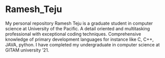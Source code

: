 # Ramesh_Teju
My personal repository
Ramesh Teju is a graduate student in computer science at University of the Pacific.
A detail oriented and multitasking professional with exceptional coding techniques.
Comprehensive knowledge of primary development languages for instance like C, C++, JAVA, python.
I  have completed my undergraduate in computer science at GITAM university ’21. 
